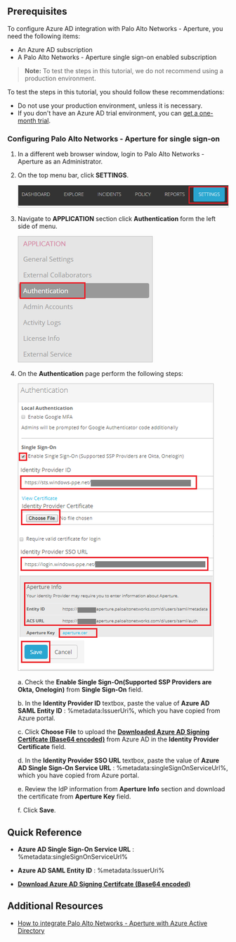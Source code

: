 ## Prerequisites

To configure Azure AD integration with Palo Alto Networks - Aperture, you need the following items:

- An Azure AD subscription
- A Palo Alto Networks - Aperture single sign-on enabled subscription

> **Note:**
> To test the steps in this tutorial, we do not recommend using a production environment.

To test the steps in this tutorial, you should follow these recommendations:

- Do not use your production environment, unless it is necessary.
- If you don't have an Azure AD trial environment, you can [get a one-month trial](https://azure.microsoft.com/pricing/free-trial/).

### Configuring Palo Alto Networks - Aperture for single sign-on

1. In a different web browser window, login to Palo Alto Networks - Aperture as an Administrator.

2. On the top menu bar, click **SETTINGS**.

	![The settings tab](./media/tutorial_paloaltonetwork_settings.png)

3. Navigate to **APPLICATION** section click **Authentication** form the left side of menu.

	![The Auth tab](./media/tutorial_paloaltonetwork_auth.png)
	
4. On the **Authentication** page perform the following steps:
	
	![The authentication tab](./media/tutorial_paloaltonetwork_singlesignon.png)

	a. Check the **Enable Single Sign-On(Supported SSP Providers are Okta, Onelogin)** from **Single Sign-On** field.

	b. In the **Identity Provider ID** textbox, paste the value of **Azure AD SAML Entity ID** : %metadata:IssuerUri%, which you have copied from Azure portal.

	c. Click **Choose File** to upload the **[Downloaded Azure AD Signing Certifcate (Base64 encoded)](%metadata:certificateDownloadBase64Url%)** from Azure AD in the **Identity Provider Certificate** field.

	d. In the **Identity Provider SSO URL** textbox, paste the value of **Azure AD Single Sign-On Service URL** : %metadata:singleSignOnServiceUrl%, which you have copied from Azure portal.

	e. Review the IdP information from **Aperture Info** section and download the certificate from **Aperture Key** field.

	f. Click **Save**.

## Quick Reference

* **Azure AD Single Sign-On Service URL** : %metadata:singleSignOnServiceUrl%

* **Azure AD SAML Entity ID** : %metadata:IssuerUri%

* **[Download Azure AD Signing Certifcate (Base64 encoded)](%metadata:certificateDownloadBase64Url%)**

## Additional Resources

* [How to integrate Palo Alto Networks - Aperture with Azure Active Directory](https://docs.microsoft.com/azure/active-directory/active-directory-saas-paloaltonetworks-aperture-tutorial)
